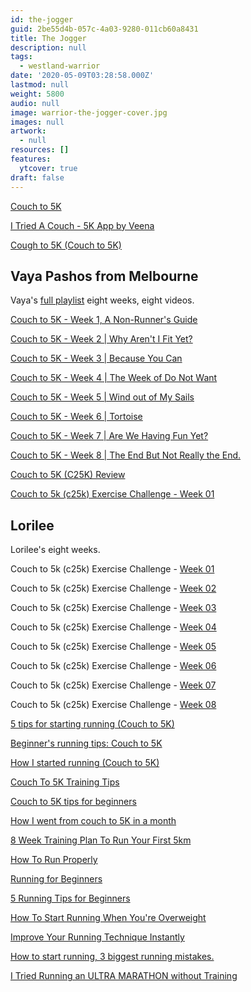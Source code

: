 ```yaml
---
id: the-jogger
guid: 2be55d4b-057c-4a03-9280-011cb60a8431
title: The Jogger
description: null
tags:
  - westland-warrior
date: '2020-05-09T03:28:58.000Z'
lastmod: null
weight: 5800
audio: null
image: warrior-the-jogger-cover.jpg
images: null
artwork:
  - null
resources: []
features:
  ytcover: true
draft: false
---
```


[Couch to 5K](https://www.youtube.com/watch?v=of0FZaSRk60 "Play Video")

[I Tried A Couch - 5K App by Veena](https://www.youtube.com/watch?v=VNoDsGFWrXk "Play Video")

[Cough to 5K (Couch to 5K)](https://www.youtube.com/watch?v=NVuTiG8WvC0 "Play Video")

## Vaya Pashos from Melbourne

Vaya's [full playlist](https://www.youtube.com/watch?v=Ogx5kXFO7ng\&list=PLJwyyH1EPQxPMHecFRx_2fJabAg7CJ-rv) eight weeks, eight videos.

[Couch to 5K - Week 1, A Non-Runner's Guide](https://www.youtube.com/watch?v=Ogx5kXFO7ng "Play Video")

[Couch to 5K - Week 2 | Why Aren't I Fit Yet?](https://www.youtube.com/watch?v=qpU2HGs5URY "Play Video")

[Couch to 5K - Week 3 | Because You Can](https://www.youtube.com/watch?v=6n18XSMzEkk "Play Video")

[Couch to 5K - Week 4 | The Week of Do Not Want](https://www.youtube.com/watch?v=kE_djgVJp6Q "Play Video")

[Couch to 5K - Week 5 | Wind out of My Sails](https://www.youtube.com/watch?v=cOewWlCNA2s "Play Video")

[Couch to 5K - Week 6 | Tortoise](https://www.youtube.com/watch?v=ojk53CH2Axo "Play Video")

[Couch to 5K - Week 7 | Are We Having Fun Yet?](https://www.youtube.com/watch?v=0TZyWMJmpf8 "Play Video")

[Couch to 5K - Week 8 | The End But Not Really the End.](https://www.youtube.com/watch?v=c3p9jy8UMMQ "Play Video")

[Couch to 5K (C25K) Review](https://www.youtube.com/watch?v=EcT_cKCuoOU "Play Video")

[Couch to 5k (c25k) Exercise Challenge - Week 01](https://www.youtube.com/watch?v=iI7X3dgu5iw "Play Video")

## Lorilee

Lorilee's eight weeks.

Couch to 5k (c25k) Exercise Challenge - [Week 01](https://www.youtube.com/watch?v=iI7X3dgu5iw)

Couch to 5k (c25k) Exercise Challenge - [Week 02](https://www.youtube.com/watch?v=Vzqu5pVFq4Q)

Couch to 5k (c25k) Exercise Challenge - [Week 03](https://www.youtube.com/watch?v=d7YR7dH3g-w)

Couch to 5k (c25k) Exercise Challenge - [Week 04](https://www.youtube.com/watch?v=o8ia3qnd7g4)

Couch to 5k (c25k) Exercise Challenge - [Week 05](https://www.youtube.com/watch?v=crG3k7A4jZA)

Couch to 5k (c25k) Exercise Challenge - [Week 06](https://www.youtube.com/watch?v=SRDyiulSZIA)

Couch to 5k (c25k) Exercise Challenge - [Week 07](https://www.youtube.com/watch?v=gsbgRUy4wvw)

Couch to 5k (c25k) Exercise Challenge - [Week 08](https://www.youtube.com/watch?v=rGpRf--gpNE)

[5 tips for starting running (Couch to 5K)](https://www.youtube.com/watch?v=5MWJDwN447k "Play Video")

[Beginner's running tips: Couch to 5K](https://www.youtube.com/watch?v=0d1cRlkHGVw "Play Video")

[How I started running (Couch to 5K)](https://www.youtube.com/watch?v=mb17nm6fKiQ "Play Video")

[Couch To 5K Training Tips](https://www.youtube.com/watch?v=2L6KgQWvek0 "Play Video")

[Couch to 5K tips for beginners](https://www.youtube.com/watch?v=EkHTGx99MZU "Play Video")

[How I went from couch to 5K in a month](https://www.youtube.com/watch?v=LceANHxxekg "Play Video")

[8 Week Training Plan To Run Your First 5km](https://www.youtube.com/watch?v=6abu6QXAGEQ "Play Video")

[How To Run Properly](https://www.youtube.com/watch?v=_kGESn8ArrU "Play Video")

[Running for Beginners](https://www.youtube.com/watch?v=XImJDzo36_4 "Play Video")

[5 Running Tips for Beginners](https://www.youtube.com/watch?v=5umbf4ps0GQ "Play Video")

[How To Start Running When You're Overweight](https://www.youtube.com/watch?v=j64lvNJ5X2Y "Play Video")

[Improve Your Running Technique Instantly](https://www.youtube.com/watch?v=Hv5UvqcsIfY "Play Video")

[How to start running, 3 biggest running mistakes.](https://www.youtube.com/watch?v=Qgzjpz3dn6E "Play Video")

[I Tried Running an ULTRA MARATHON without Training](https://www.youtube.com/watch?v=g2JXGSPbHGE "Play Video")

